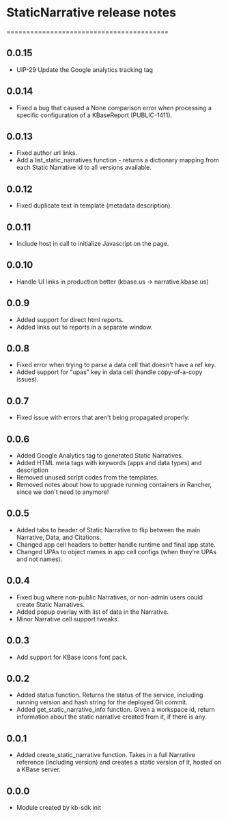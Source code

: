 # StaticNarrative release notes
=========================================

0.0.15
------
* UIP-29 Update the Google analytics tracking tag

0.0.14
------
* Fixed a bug that caused a None comparison error when processing a specific configuration of a
  KBaseReport (PUBLIC-1411).

0.0.13
------
* Fixed author url links.
* Add a list_static_narratives function - returns a dictionary mapping from each Static Narrative
  id to all versions available.

0.0.12
------
* Fixed duplicate text in template (metadata description).

0.0.11
------
* Include host in call to initialize Javascript on the page.

0.0.10
------
* Handle UI links in production better (kbase.us -> narrative.kbase.us)

0.0.9
-----
* Added support for direct html reports.
* Added links out to reports in a separate window.

0.0.8
-----
* Fixed error when trying to parse a data cell that doesn't have a ref key.
* Added support for "upas" key in data cell (handle copy-of-a-copy issues).

0.0.7
-----
* Fixed issue with errors that aren't being propagated properly.

0.0.6
-----
* Added Google Analytics tag to generated Static Narratives.
* Added HTML meta tags with keywords (apps and data types) and description
* Removed unused script codes from the templates.
* Removed notes about how to upgrade running containers in Rancher, since we don't need to anymore!

0.0.5
-----
* Added tabs to header of Static Narrative to flip between the main Narrative, Data, and Citations.
* Changed app cell headers to better handle runtime and final app state.
* Changed UPAs to object names in app cell configs (when they're UPAs and not names).

0.0.4
-----
* Fixed bug where non-public Narratives, or non-admin users could create Static Narratives.
* Added popup overlay with list of data in the Narrative.
* Minor Narrative cell support tweaks.

0.0.3
-----
* Add support for KBase icons font pack.

0.0.2
-----
* Added status function. Returns the status of the service, including running version and hash string for the deployed Git commit.
* Added get_static_narrative_info function. Given a workspace id, return information about the static narrative created from it, if there is any.

0.0.1
-----
* Added create_static_narrative function. Takes in a full Narrative reference (including version) and creates a static version of it, hosted on a KBase server.

0.0.0
-----
* Module created by kb-sdk init

